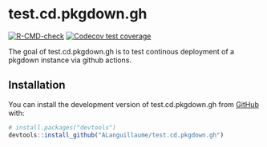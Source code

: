 
<!-- README.md is generated from README.Rmd. Please edit that file -->

# test.cd.pkgdown.gh

<!-- badges: start -->

[![R-CMD-check](https://github.com/ALanguillaume/test.cd.pkgdown.gh/actions/workflows/R-CMD-check.yaml/badge.svg)](https://github.com/ALanguillaume/test.cd.pkgdown.gh/actions/workflows/R-CMD-check.yaml)
[![Codecov test
coverage](https://codecov.io/gh/ALanguillaume/test.cd.pkgdown.gh/branch/main/graph/badge.svg)](https://app.codecov.io/gh/ALanguillaume/test.cd.pkgdown.gh?branch=main)
<!-- badges: end -->

The goal of test.cd.pkgdown.gh is to test continous deployment of a
pkgdown instance via github actions.

## Installation

You can install the development version of test.cd.pkgdown.gh from
[GitHub](https://github.com/) with:

``` r
# install.packages("devtools")
devtools::install_github("ALanguillaume/test.cd.pkgdown.gh")
```
